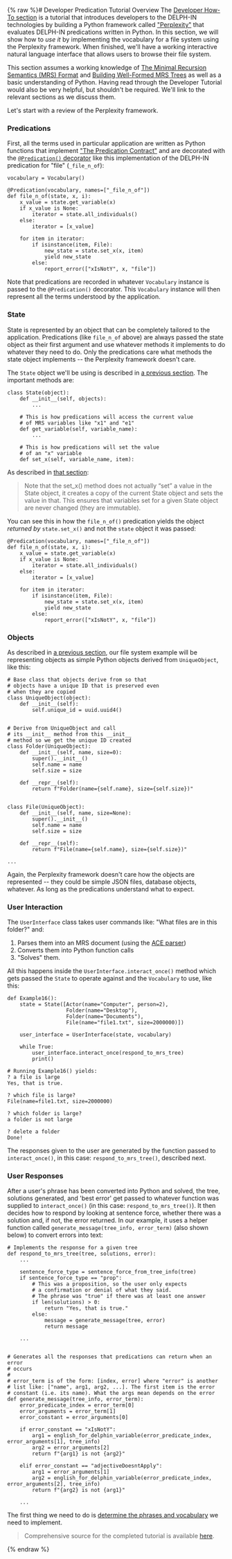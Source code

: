 {% raw %}# Developer Predication Tutorial Overview
The [Developer How-To section](https://blog.inductorsoftware.com/docsproto/howto/devhowto/devhowtoOverview) is a tutorial that introduces developers to the DELPH-IN technologies by building a Python framework called ["Perplexity"](https://github.com/EricZinda/Perplexity) that evaluates DELPH-IN predications written in Python. In this section, we will show how to *use it* by implementing the vocabulary for a file system using the Perplexity framework. When finished, we'll have a working interactive natural language interface that allows users to browse their file system.

This section assumes a working knowledge of [The Minimal Recursion Semantics (MRS) Format](https://blog.inductorsoftware.com/docsproto/howto/devhowto/devhowtoMRS) and [Building Well-Formed MRS Trees](https://blog.inductorsoftware.com/docsproto/howto/devhowto/devhowtoWellFormedTree) as well as a basic understanding of Python. Having read through the Developer Tutorial would also be very helpful, but shouldn't be required. We'll link to the relevant sections as we discuss them.

Let's start with a review of the Perplexity framework. 

### Predications
First, all the terms used in particular application are written as Python functions that implement ["The Predication Contract"](https://blog.inductorsoftware.com/docsproto/howto/devhowto/devhowtoPredicationContract) and are decorated with the [`@Predication()` decorator](https://blog.inductorsoftware.com/docsproto/howto/devhowto/devhowtoMRSToPython) like this implementation of the DELPH-IN predication for "file" (`_file_n_of`):

```
vocabulary = Vocabulary()

@Predication(vocabulary, names=["_file_n_of"])
def file_n_of(state, x, i):
    x_value = state.get_variable(x)
    if x_value is None:
        iterator = state.all_individuals()
    else:
        iterator = [x_value]

    for item in iterator:
        if isinstance(item, File):
            new_state = state.set_x(x, item)
            yield new_state
        else:
            report_error(["xIsNotY", x, "file"])
```

Note that predications are recorded in whatever `Vocabulary` instance is passed to the `@Predication()` decorator. This `Vocabulary` instance will then represent all the terms understood by the application.

### State
State is represented by an object that can be completely tailored to the application. Predications (like `file_n_of` above) are always passed the state object as their first argument and use whatever methods it implements to do whatever they need to do. Only the predications care what methods the state object implements -- the Perplexity framework doesn't care. 

The `State` object we'll be using is described in [a previous section](https://blog.inductorsoftware.com/docsproto/howto/devhowto/devhowtoPythonBasics). The important methods are:

```
class State(object):
    def __init__(self, objects):
        ...
    
    # This is how predications will access the current value
    # of MRS variables like "x1" and "e1"
    def get_variable(self, variable_name):
        ...
    
    # This is how predications will set the value
    # of an "x" variable
    def set_x(self, variable_name, item):
```

As described in [that section](https://blog.inductorsoftware.com/docsproto/howto/devhowto/devhowtoPythonBasics):

> Note that the set_x() method does not actually “set” a value in the State object, it creates a copy of the current State object and sets the value in that. This ensures that variables set for a given State object are never changed (they are immutable).


You can see this in how the `file_n_of()` predication yields the object *returned by* `state.set_x()` and not the `state` object it was passed:

```
@Predication(vocabulary, names=["_file_n_of"])
def file_n_of(state, x, i):
    x_value = state.get_variable(x)
    if x_value is None:
        iterator = state.all_individuals()
    else:
        iterator = [x_value]

    for item in iterator:
        if isinstance(item, File):
            new_state = state.set_x(x, item)
            yield new_state
        else:
            report_error(["xIsNotY", x, "file"])
```

### Objects
As described in [a previous section](https://blog.inductorsoftware.com/docsproto/howto/devhowto/devhowtoPythonBasics), our file system example will be representing objects as simple Python objects derived from `UniqueObject`, like this:

```
# Base class that objects derive from so that
# objects have a unique ID that is preserved even
# when they are copied
class UniqueObject(object):
    def __init__(self):
        self.unique_id = uuid.uuid4()


# Derive from UniqueObject and call
# its __init__ method from this __init__
# method so we get the unique ID created
class Folder(UniqueObject):
    def __init__(self, name, size=0):
        super().__init__()
        self.name = name
        self.size = size

    def __repr__(self):
        return f"Folder(name={self.name}, size={self.size})"


class File(UniqueObject):
    def __init__(self, name, size=None):
        super().__init__()
        self.name = name
        self.size = size

    def __repr__(self):
        return f"File(name={self.name}, size={self.size})"
        
...

```

Again, the Perplexity framework doesn't care how the objects are represented -- they could be simple JSON files, database objects, whatever. As long as the predications understand what to expect.

### User Interaction
The `UserInterface` class takes user commands like: "What files are in this folder?" and:

1. Parses them into an MRS document (using the [ACE parser](http://sweaglesw.org/linguistics/ace/))
2. Converts them into Python function calls
3. "Solves" them.

All this happens inside the `UserInterface.interact_once()` method which gets passed the `State` to operate against and the `Vocabulary` to use, like this:

```
def Example16():
    state = State([Actor(name="Computer", person=2),
                   Folder(name="Desktop"),
                   Folder(name="Documents"),
                   File(name="file1.txt", size=2000000)])

    user_interface = UserInterface(state, vocabulary)

    while True:
        user_interface.interact_once(respond_to_mrs_tree)
        print()
        
# Running Example16() yields:
? a file is large
Yes, that is true.

? which file is large?
File(name=file1.txt, size=2000000)

? which folder is large?
a folder is not large

? delete a folder
Done!
```

The responses given to the user are generated by the function passed to `interact_once()`, in this case: `respond_to_mrs_tree()`, described next.

### User Responses
After a user's phrase has been converted into Python and solved, the tree, solutions generated, and 'best error' get passed to whatever function was supplied to `interact_once()` (in this case: `respond_to_mrs_tree()`). It then decides how to respond by looking at sentence force, whether there was a solution and, if not, the error returned. In our example, it uses a helper function called `generate_message(tree_info, error_term)` (also shown below) to convert errors into text:

```
# Implements the response for a given tree
def respond_to_mrs_tree(tree, solutions, error):
    ...
    
    sentence_force_type = sentence_force_from_tree_info(tree)
    if sentence_force_type == "prop":
        # This was a proposition, so the user only expects
        # a confirmation or denial of what they said.
        # The phrase was "true" if there was at least one answer
        if len(solutions) > 0:
            return "Yes, that is true."
        else:
            message = generate_message(tree, error)
            return message
           
    ...


# Generates all the responses that predications can return when an error
# occurs
#
# error_term is of the form: [index, error] where "error" is another
# list like: ["name", arg1, arg2, ...]. The first item is the error
# constant (i.e. its name). What the args mean depends on the error
def generate_message(tree_info, error_term):
    error_predicate_index = error_term[0]
    error_arguments = error_term[1]
    error_constant = error_arguments[0]

    if error_constant == "xIsNotY":
        arg1 = english_for_delphin_variable(error_predicate_index, error_arguments[1], tree_info)
        arg2 = error_arguments[2]
        return f"{arg1} is not {arg2}"

    elif error_constant == "adjectiveDoesntApply":
        arg1 = error_arguments[1]
        arg2 = english_for_delphin_variable(error_predicate_index, error_arguments[2], tree_info)
        return f"{arg2} is not {arg1}"
        
    ...
```

The first thing we need to do is [determine the phrases and vocabulary](https://blog.inductorsoftware.com/docsproto/howto/devvocab/devvocabPhrasesAndVocab) we need to implement.

> Comprehensive source for the completed tutorial is available [here](https://github.com/EricZinda/Perplexity).

<update date omitted for speed>{% endraw %}